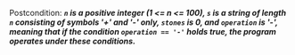 Postcondition: ***`n` is a positive integer (1 <= n <= 100), `s` is a string of length `n` consisting of symbols '+' and '-' only, `stones` is 0, and `operation` is '-', meaning that if the condition `operation == '-'` holds true, the program operates under these conditions.***